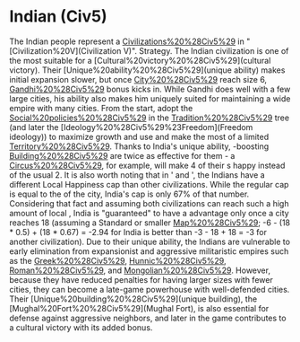 # Indian (Civ5)

The Indian people represent a [Civilizations%20%28Civ5%29](civilization) in "[Civilization%20V](Civilization V)".
Strategy.
The Indian civilization is one of the most suitable for a [Cultural%20victory%20%28Civ5%29](cultural victory). Their [Unique%20ability%20%28Civ5%29](unique ability) makes initial expansion slower, but once [City%20%28Civ5%29](cities) reach size 6, [Gandhi%20%28Civ5%29](Gandhi's) bonus kicks in. While Gandhi does well with a few large cities, his ability also makes him uniquely suited for maintaining a wide empire with many cities. From the start, adopt the [Social%20policies%20%28Civ5%29](policies) in the [Tradition%20%28Civ5%29](Tradition) tree (and later the [Ideology%20%28Civ5%29%23Freedom](Freedom ideology)) to maximize growth and use and make the most of a limited [Territory%20%28Civ5%29](territory).
Thanks to India's unique ability, -boosting [Building%20%28Civ5%29](buildings) are twice as effective for them - a [Circus%20%28Civ5%29](Circus), for example, will make 4 of their s happy instead of the usual 2. It is also worth noting that in ' and ', the Indians have a different Local Happiness cap than other civilizations. While the regular cap is equal to the of the city, India's cap is only 67% of that number. Considering that fact and assuming both civilizations can reach such a high amount of local , India is "guaranteed" to have a advantage only once a city reaches 18 (assuming a Standard or smaller [Map%20%28Civ5%29](map); -6 - (18 * 0.5) + (18 * 0.67) = -2.94 for India is better than -3 - 18 + 18 = -3 for another civilization).
Due to their unique ability, the Indians are vulnerable to early elimination from expansionist and aggressive militaristic empires such as the [Greek%20%28Civ5%29](Greeks), [Hunnic%20%28Civ5%29](Huns), [Roman%20%28Civ5%29](Romans), and [Mongolian%20%28Civ5%29](Mongols). However, because they have reduced penalties for having larger sizes with fewer cities, they can become a late-game powerhouse with well-defended cities.
Their [Unique%20building%20%28Civ5%29](unique building), the [Mughal%20Fort%20%28Civ5%29](Mughal Fort), is also essential for defense against aggressive neighbors, and later in the game contributes to a cultural victory with its added bonus.